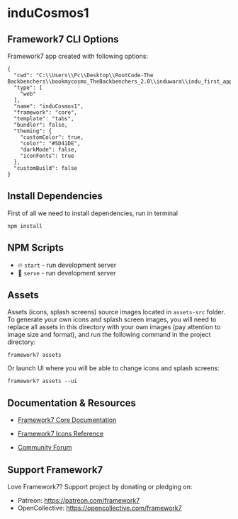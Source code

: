 # induCosmos1

## Framework7 CLI Options

Framework7 app created with following options:

```
{
  "cwd": "C:\\Users\\Pc\\Desktop\\RootCode-The Backbenchers\\bookmycosmo_TheBackbenchers_2.0\\induwara\\indu_first_app",
  "type": [
    "web"
  ],
  "name": "induCosmos1",
  "framework": "core",
  "template": "tabs",
  "bundler": false,
  "theming": {
    "customColor": true,
    "color": "#5D41DE",
    "darkMode": false,
    "iconFonts": true
  },
  "customBuild": false
}
```

## Install Dependencies

First of all we need to install dependencies, run in terminal
```
npm install
```

## NPM Scripts

* 🔥 `start` - run development server
* 🔧 `serve` - run development server
## Assets

Assets (icons, splash screens) source images located in `assets-src` folder. To generate your own icons and splash screen images, you will need to replace all assets in this directory with your own images (pay attention to image size and format), and run the following command in the project directory:

```
framework7 assets
```

Or launch UI where you will be able to change icons and splash screens:

```
framework7 assets --ui
```



## Documentation & Resources

* [Framework7 Core Documentation](https://framework7.io/docs/)



* [Framework7 Icons Reference](https://framework7.io/icons/)
* [Community Forum](https://forum.framework7.io)

## Support Framework7

Love Framework7? Support project by donating or pledging on:
- Patreon: https://patreon.com/framework7
- OpenCollective: https://opencollective.com/framework7